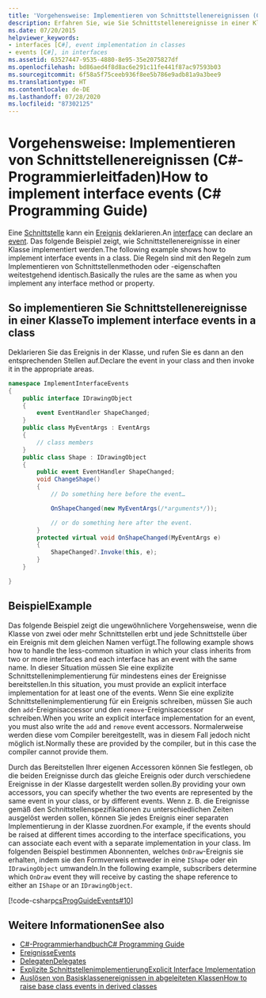 ```yaml
---
title: 'Vorgehensweise: Implementieren von Schnittstellenereignissen (C#-Programmierleitfaden)'
description: Erfahren Sie, wie Sie Schnittstellenereignisse in einer Klasse implementieren. Hier finden Sie Codebeispiele und zusätzliche verfügbare Ressourcen.
ms.date: 07/20/2015
helpviewer_keywords:
- interfaces [C#], event implementation in classes
- events [C#], in interfaces
ms.assetid: 63527447-9535-4880-8e95-35e2075827df
ms.openlocfilehash: bd86aed4f8d8ac6e291c11fe441f87ac97593b03
ms.sourcegitcommit: 6f58a5f75ceeb936f8ee5b786e9adb81a9a3bee9
ms.translationtype: HT
ms.contentlocale: de-DE
ms.lasthandoff: 07/28/2020
ms.locfileid: "87302125"
---
```

# <a name="how-to-implement-interface-events-c-programming-guide"></a><span data-ttu-id="f7cab-104">Vorgehensweise: Implementieren von Schnittstellenereignissen (C#-Programmierleitfaden)</span><span class="sxs-lookup"><span data-stu-id="f7cab-104">How to implement interface events (C# Programming Guide)</span></span>
<span data-ttu-id="f7cab-105">Eine [Schnittstelle](../../language-reference/keywords/interface.md) kann ein [Ereignis](../../language-reference/keywords/event.md) deklarieren.</span><span class="sxs-lookup"><span data-stu-id="f7cab-105">An [interface](../../language-reference/keywords/interface.md) can declare an [event](../../language-reference/keywords/event.md).</span></span> <span data-ttu-id="f7cab-106">Das folgende Beispiel zeigt, wie Schnittstellenereignisse in einer Klasse implementiert werden.</span><span class="sxs-lookup"><span data-stu-id="f7cab-106">The following example shows how to implement interface events in a class.</span></span> <span data-ttu-id="f7cab-107">Die Regeln sind mit den Regeln zum Implementieren von Schnittstellenmethoden oder -eigenschaften weitestgehend identisch.</span><span class="sxs-lookup"><span data-stu-id="f7cab-107">Basically the rules are the same as when you implement any interface method or property.</span></span>  
  
## <a name="to-implement-interface-events-in-a-class"></a><span data-ttu-id="f7cab-108">So implementieren Sie Schnittstellenereignisse in einer Klasse</span><span class="sxs-lookup"><span data-stu-id="f7cab-108">To implement interface events in a class</span></span>  
  
<span data-ttu-id="f7cab-109">Deklarieren Sie das Ereignis in der Klasse, und rufen Sie es dann an den entsprechenden Stellen auf.</span><span class="sxs-lookup"><span data-stu-id="f7cab-109">Declare the event in your class and then invoke it in the appropriate areas.</span></span>  
  
```csharp
namespace ImplementInterfaceEvents  
{  
    public interface IDrawingObject  
    {  
        event EventHandler ShapeChanged;  
    }  
    public class MyEventArgs : EventArgs
    {  
        // class members  
    }  
    public class Shape : IDrawingObject  
    {  
        public event EventHandler ShapeChanged;  
        void ChangeShape()  
        {  
            // Do something here before the event…  

            OnShapeChanged(new MyEventArgs(/*arguments*/));  

            // or do something here after the event.
        }  
        protected virtual void OnShapeChanged(MyEventArgs e)  
        {  
            ShapeChanged?.Invoke(this, e);  
        }  
    }  

}  
```  
  
## <a name="example"></a><span data-ttu-id="f7cab-110">Beispiel</span><span class="sxs-lookup"><span data-stu-id="f7cab-110">Example</span></span>  
<span data-ttu-id="f7cab-111">Das folgende Beispiel zeigt die ungewöhnlichere Vorgehensweise, wenn die Klasse von zwei oder mehr Schnittstellen erbt und jede Schnittstelle über ein Ereignis mit dem gleichen Namen verfügt.</span><span class="sxs-lookup"><span data-stu-id="f7cab-111">The following example shows how to handle the less-common situation in which your class inherits from two or more interfaces and each interface has an event with the same name.</span></span> <span data-ttu-id="f7cab-112">In dieser Situation müssen Sie eine explizite Schnittstellenimplementierung für mindestens eines der Ereignisse bereitstellen.</span><span class="sxs-lookup"><span data-stu-id="f7cab-112">In this situation, you must provide an explicit interface implementation for at least one of the events.</span></span> <span data-ttu-id="f7cab-113">Wenn Sie eine explizite Schnittstellenimplementierung für ein Ereignis schreiben, müssen Sie auch den `add`-Ereignisaccessor und den `remove`-Ereignisaccessor schreiben.</span><span class="sxs-lookup"><span data-stu-id="f7cab-113">When you write an explicit interface implementation for an event, you must also write the `add` and `remove` event accessors.</span></span> <span data-ttu-id="f7cab-114">Normalerweise werden diese vom Compiler bereitgestellt, was in diesem Fall jedoch nicht möglich ist.</span><span class="sxs-lookup"><span data-stu-id="f7cab-114">Normally these are provided by the compiler, but in this case the compiler cannot provide them.</span></span>  
  
<span data-ttu-id="f7cab-115">Durch das Bereitstellen Ihrer eigenen Accessoren können Sie festlegen, ob die beiden Ereignisse durch das gleiche Ereignis oder durch verschiedene Ereignisse in der Klasse dargestellt werden sollen.</span><span class="sxs-lookup"><span data-stu-id="f7cab-115">By providing your own accessors, you can specify whether the two events are represented by the same event in your class, or by different events.</span></span> <span data-ttu-id="f7cab-116">Wenn z. B. die Ereignisse gemäß den Schnittstellenspezifikationen zu unterschiedlichen Zeiten ausgelöst werden sollen, können Sie jedes Ereignis einer separaten Implementierung in der Klasse zuordnen.</span><span class="sxs-lookup"><span data-stu-id="f7cab-116">For example, if the events should be raised at different times according to the interface specifications, you can associate each event with a separate implementation in your class.</span></span> <span data-ttu-id="f7cab-117">Im folgenden Beispiel bestimmen Abonnenten, welches `OnDraw`-Ereignis sie erhalten, indem sie den Formverweis entweder in eine `IShape` oder ein `IDrawingObject` umwandeln.</span><span class="sxs-lookup"><span data-stu-id="f7cab-117">In the following example, subscribers determine which `OnDraw` event they will receive by casting the shape reference to either an `IShape` or an `IDrawingObject`.</span></span>  
  
 [!code-csharp[csProgGuideEvents#10](~/samples/snippets/csharp/VS_Snippets_VBCSharp/csProgGuideEvents/CS/Events.cs#10)]
  
## <a name="see-also"></a><span data-ttu-id="f7cab-118">Weitere Informationen</span><span class="sxs-lookup"><span data-stu-id="f7cab-118">See also</span></span>

- [<span data-ttu-id="f7cab-119">C#-Programmierhandbuch</span><span class="sxs-lookup"><span data-stu-id="f7cab-119">C# Programming Guide</span></span>](../index.md)
- [<span data-ttu-id="f7cab-120">Ereignisse</span><span class="sxs-lookup"><span data-stu-id="f7cab-120">Events</span></span>](./index.md)
- [<span data-ttu-id="f7cab-121">Delegaten</span><span class="sxs-lookup"><span data-stu-id="f7cab-121">Delegates</span></span>](../delegates/index.md)
- [<span data-ttu-id="f7cab-122">Explizite Schnittstellenimplementierung</span><span class="sxs-lookup"><span data-stu-id="f7cab-122">Explicit Interface Implementation</span></span>](../interfaces/explicit-interface-implementation.md)
- [<span data-ttu-id="f7cab-123">Auslösen von Basisklassenereignissen in abgeleiteten Klassen</span><span class="sxs-lookup"><span data-stu-id="f7cab-123">How to raise base class events in derived classes</span></span>](./how-to-raise-base-class-events-in-derived-classes.md)

